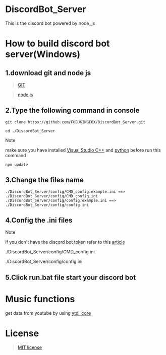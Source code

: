 # DiscordBot_Server
This is the discord bot powered by node_js

# How to build discord bot server(Windows)
## 1.download git and node js
> [GIT](https://git-scm.com/)

> [node js](https://nodejs.org/en)

## 2.Type the following command in console
```
git clone https://github.com/FUBUKINGFOX/DiscordBot_Server.git
```
```
cd ./DiscordBot_Server
```
> [!NOTE]
> make sure you have installed [Visual Studio C++](https://learn.microsoft.com/en-us/cpp/build/vscpp-step-0-installation?view=msvc-170)
> and [python](https://www.python.org/downloads/) before run this command
```
npm update
```

## 3.Change the files name
`
./DiscordBot_Server/config/CMD_config.example.ini ==> ./DiscordBot_Server/config/CMD_config.ini
`
`
./DiscordBot_Server/config/config.example.ini ==> ./DiscordBot_Server/config/config.ini
`
## 4.Config the .ini files
> [!NOTE]
> if you don't have the discord bot token refer to this [article](https://discord.com/developers/docs/quick-start/getting-started)

./DiscordBot_Server/config/CMD_config.ini

./DiscordBot_Server/config/config.ini
## 5.Click run.bat file start your discord bot

# Music functions
get data from youtube by using [ytdl_core](https://github.com/fent/node-ytdl-core)

# License
> [MIT license](./LICENSE)

